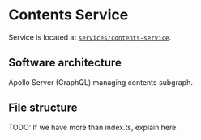 # Contents Service

Service is located at [`services/contents-service`](../../../services/contents-service).

## Software architecture

Apollo Server (GraphQL) managing contents subgraph.

## File structure

TODO: If we have more than index.ts, explain here.
